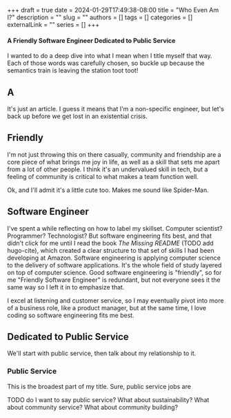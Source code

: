 +++
draft = true
date = 2024-01-29T17:49:38-08:00
title = "Who Even Am I?"
description = ""
slug = ""
authors = []
tags = []
categories = []
externalLink = ""
series = []
+++

#### A Friendly Software Engineer Dedicated to Public Service

I wanted to do a deep dive into what I mean when I title myself that way. Each of those words was carefully chosen, so buckle up because the semantics train is leaving the station toot toot!

## A

It's just an article. I guess it means that I'm a non-specific engineer, but let's back up before we get lost in an existential crisis.

## Friendly

I'm not just throwing this on there casually, community and friendship are a core piece of what brings me joy in life, as well as a skill that sets me apart from a lot of other people. I think it's an undervalued skill in tech, but a feeling of community is critical to what makes a team function well.

Ok, and I'll admit it's a little cute too. Makes me sound like Spider-Man.

## Software Engineer

I've spent a while reflecting on how to label my skillset. Computer scientist? Programmer? Technologist? But software engineering fits best, and that didn't click for me until I read the book _The Missing README_ (TODO add hugo-cite), which created a clear structure to that set of skills I had been developing at Amazon. Software engineering is applying computer science to the delivery of software applications. It's the whole field of study layered on top of computer science. Good software engineering is "friendly", so for me "Friendly Software Engineer" is redundant, but not everyone sees it the same way so I left it in to emphasize that.

I excel at listening and customer service, so I may eventually pivot into more of a business role, like a product manager, but at the same time, I love coding so software engineering fits me best.

## Dedicated to Public Service

We'll start with public service, then talk about my relationship to it.

### Public Service

This is the broadest part of my title. Sure, public service jobs are

TODO do I want to say public service? What about sustainability? What about community service? What about community building?
